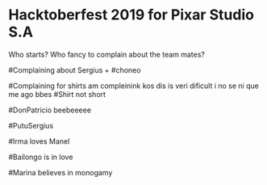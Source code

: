 # Hacktoberfest 2019 for Pixar Studio S.A
Who starts? Who fancy to complain about the team mates?

#Complaining about Sergius +
#choneo

#Complaining for shirts
am compleinink kos dis is veri dificult i no se ni que me ago bbes
#Shirt not short

#DonPatricio beebeeeee

#PutuSergius

#Irma loves Manel

#Bailongo is in love

#Marina believes in monogamy
